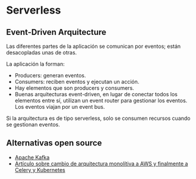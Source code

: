 # Serverless

## Event-Driven Arquitecture

Las diferentes partes de la aplicación se comunican por eventos; están desacopladas unas de otras.

La aplicación la forman:

- Producers: generan eventos.
- Consumers: reciben eventos y ejecutan un acción.
- Hay elementos que son producers y consumers.
- Buenas arquitecturas event-driven, en lugar de conectar todos los elementos entre sí, utilizan un event router para gestionar los eventos. Los eventos viajan por un event bus.

Si la arquitectura es de tipo serverless, solo se consumen recursos cuando se gestionan eventos.

## Alternativas open source

- [Apache Kafka](https://kafka.apache.org/)
- [Artículo sobre cambio de arquitectura monolítiva a AWS y finalmente a Celery y Kubernetes](https://itnext.io/back-to-the-future-the-future-might-not-just-be-serverless-after-all-b8165d6e84c2)

